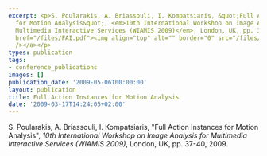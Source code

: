 ```yaml
---
excerpt: <p>S. Poularakis, A. Briassouli, I. Kompatsiaris, &quot;Full Action Instances
  for Motion Analysis&quot;, <em>10th International Workshop on Image Analysis for
  Multimedia Interactive Services (WIAMIS 2009)</em>, London, UK, pp. 37-40, 2009.<a
  href="/files/FAI.pdf"><img align="top" alt="" border="0" src="/files/pdf/pdf.png"
  /></a></p>
types: publication
tags:
- conference_publications
images: []
publication_date: '2009-05-06T00:00:00'
layout: publication
title: Full Action Instances for Motion Analysis
date: '2009-03-17T14:24:05+02:00'
---
```

<p>S. Poularakis, A. Briassouli, I. Kompatsiaris, &quot;Full Action Instances for Motion Analysis&quot;, <em>10th International Workshop on Image Analysis for Multimedia Interactive Services (WIAMIS 2009)</em>, London, UK, pp. 37-40, 2009.<a href="/files/FAI.pdf"><img align="top" alt="" border="0" src="/files/pdf/pdf.png" /></a></p>

